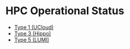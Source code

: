 # HPC Operational Status
- [Type 1 (UCloud)](https://status.cloud.sdu.dk/)
- [Type 3 (Hippo)](https://status.cloud.sdu.dk/)
- [Type 5 (LUMI)](https://metrics.hpc.csc.fi/d/-8RWOzyVz/lumi-public-status?orgId=1)
